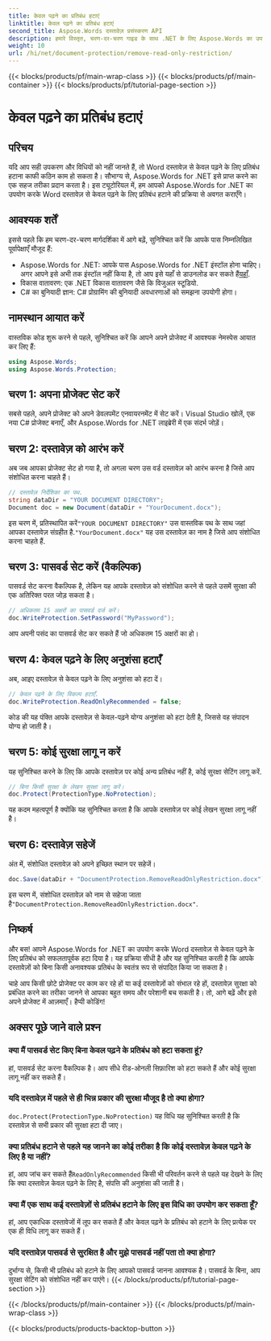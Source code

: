 ```yaml
---
title: केवल पढ़ने का प्रतिबंध हटाएं
linktitle: केवल पढ़ने का प्रतिबंध हटाएं
second_title: Aspose.Words दस्तावेज़ प्रसंस्करण API
description: हमारे विस्तृत, चरण-दर-चरण गाइड के साथ .NET के लिए Aspose.Words का उपयोग करके Word दस्तावेज़ों से केवल-पढ़ने के प्रतिबंध आसानी से हटाएँ। डेवलपर्स के लिए बिल्कुल सही।
weight: 10
url: /hi/net/document-protection/remove-read-only-restriction/
---
```


{{< blocks/products/pf/main-wrap-class >}}
{{< blocks/products/pf/main-container >}}
{{< blocks/products/pf/tutorial-page-section >}}

# केवल पढ़ने का प्रतिबंध हटाएं

## परिचय

यदि आप सही उपकरण और विधियों को नहीं जानते हैं, तो Word दस्तावेज़ से केवल पढ़ने के लिए प्रतिबंध हटाना काफी कठिन काम हो सकता है। सौभाग्य से, Aspose.Words for .NET इसे प्राप्त करने का एक सहज तरीका प्रदान करता है। इस ट्यूटोरियल में, हम आपको Aspose.Words for .NET का उपयोग करके Word दस्तावेज़ से केवल पढ़ने के लिए प्रतिबंध हटाने की प्रक्रिया से अवगत कराएँगे।

## आवश्यक शर्तें

इससे पहले कि हम चरण-दर-चरण मार्गदर्शिका में आगे बढ़ें, सुनिश्चित करें कि आपके पास निम्नलिखित पूर्वापेक्षाएँ मौजूद हैं:

-  Aspose.Words for .NET: आपके पास Aspose.Words for .NET इंस्टॉल होना चाहिए। अगर आपने इसे अभी तक इंस्टॉल नहीं किया है, तो आप इसे यहाँ से डाउनलोड कर सकते हैं[यहाँ](https://releases.aspose.com/words/net/).
- विकास वातावरण: एक .NET विकास वातावरण जैसे कि विजुअल स्टूडियो.
- C# का बुनियादी ज्ञान: C# प्रोग्रामिंग की बुनियादी अवधारणाओं को समझना उपयोगी होगा।

## नामस्थान आयात करें

वास्तविक कोड शुरू करने से पहले, सुनिश्चित करें कि आपने अपने प्रोजेक्ट में आवश्यक नेमस्पेस आयात कर लिए हैं:

```csharp
using Aspose.Words;
using Aspose.Words.Protection;
```

## चरण 1: अपना प्रोजेक्ट सेट करें

सबसे पहले, अपने प्रोजेक्ट को अपने डेवलपमेंट एनवायरनमेंट में सेट करें। Visual Studio खोलें, एक नया C# प्रोजेक्ट बनाएँ, और Aspose.Words for .NET लाइब्रेरी में एक संदर्भ जोड़ें।

## चरण 2: दस्तावेज़ को आरंभ करें

अब जब आपका प्रोजेक्ट सेट हो गया है, तो अगला चरण उस वर्ड दस्तावेज़ को आरंभ करना है जिसे आप संशोधित करना चाहते हैं।

```csharp
// दस्तावेज़ निर्देशिका का पथ.
string dataDir = "YOUR DOCUMENT DIRECTORY";
Document doc = new Document(dataDir + "YourDocument.docx");
```

 इस चरण में, प्रतिस्थापित करें`"YOUR DOCUMENT DIRECTORY"` उस वास्तविक पथ के साथ जहां आपका दस्तावेज़ संग्रहीत है.`"YourDocument.docx"` यह उस दस्तावेज़ का नाम है जिसे आप संशोधित करना चाहते हैं.

## चरण 3: पासवर्ड सेट करें (वैकल्पिक)

पासवर्ड सेट करना वैकल्पिक है, लेकिन यह आपके दस्तावेज़ को संशोधित करने से पहले उसमें सुरक्षा की एक अतिरिक्त परत जोड़ सकता है।

```csharp
// अधिकतम 15 अक्षरों का पासवर्ड दर्ज करें।
doc.WriteProtection.SetPassword("MyPassword");
```

आप अपनी पसंद का पासवर्ड सेट कर सकते हैं जो अधिकतम 15 अक्षरों का हो।

## चरण 4: केवल पढ़ने के लिए अनुशंसा हटाएँ

अब, आइए दस्तावेज़ से केवल पढ़ने के लिए अनुशंसा को हटा दें।

```csharp
// केवल पढ़ने के लिए विकल्प हटाएँ.
doc.WriteProtection.ReadOnlyRecommended = false;
```

कोड की यह पंक्ति आपके दस्तावेज़ से केवल-पढ़ने योग्य अनुशंसा को हटा देती है, जिससे वह संपादन योग्य हो जाती है।

## चरण 5: कोई सुरक्षा लागू न करें

यह सुनिश्चित करने के लिए कि आपके दस्तावेज़ पर कोई अन्य प्रतिबंध नहीं है, कोई सुरक्षा सेटिंग लागू करें.

```csharp
// बिना किसी सुरक्षा के लेखन सुरक्षा लागू करें।
doc.Protect(ProtectionType.NoProtection);
```

यह कदम महत्वपूर्ण है क्योंकि यह सुनिश्चित करता है कि आपके दस्तावेज़ पर कोई लेखन सुरक्षा लागू नहीं है।

## चरण 6: दस्तावेज़ सहेजें

अंत में, संशोधित दस्तावेज़ को अपने इच्छित स्थान पर सहेजें।

```csharp
doc.Save(dataDir + "DocumentProtection.RemoveReadOnlyRestriction.docx");
```

 इस चरण में, संशोधित दस्तावेज़ को नाम से सहेजा जाता है`"DocumentProtection.RemoveReadOnlyRestriction.docx"`.

## निष्कर्ष

और बस! आपने Aspose.Words for .NET का उपयोग करके Word दस्तावेज़ से केवल पढ़ने के लिए प्रतिबंध को सफलतापूर्वक हटा दिया है। यह प्रक्रिया सीधी है और यह सुनिश्चित करती है कि आपके दस्तावेज़ों को बिना किसी अनावश्यक प्रतिबंध के स्वतंत्र रूप से संपादित किया जा सकता है। 

चाहे आप किसी छोटे प्रोजेक्ट पर काम कर रहे हों या कई दस्तावेज़ों को संभाल रहे हों, दस्तावेज़ सुरक्षा को प्रबंधित करने का तरीका जानने से आपका बहुत समय और परेशानी बच सकती है। तो, आगे बढ़ें और इसे अपने प्रोजेक्ट में आज़माएँ। हैप्पी कोडिंग!

## अक्सर पूछे जाने वाले प्रश्न

### क्या मैं पासवर्ड सेट किए बिना केवल पढ़ने के प्रतिबंध को हटा सकता हूं?

हां, पासवर्ड सेट करना वैकल्पिक है। आप सीधे रीड-ओनली सिफ़ारिश को हटा सकते हैं और कोई सुरक्षा लागू नहीं कर सकते हैं।

### यदि दस्तावेज़ में पहले से ही भिन्न प्रकार की सुरक्षा मौजूद है तो क्या होगा?

`doc.Protect(ProtectionType.NoProtection)` यह विधि यह सुनिश्चित करती है कि दस्तावेज़ से सभी प्रकार की सुरक्षा हटा दी जाए।

### क्या प्रतिबंध हटाने से पहले यह जानने का कोई तरीका है कि कोई दस्तावेज़ केवल पढ़ने के लिए है या नहीं?

 हां, आप जांच कर सकते हैं`ReadOnlyRecommended` किसी भी परिवर्तन करने से पहले यह देखने के लिए कि क्या दस्तावेज़ केवल पढ़ने के लिए है, संपत्ति की अनुशंसा की जाती है।

### क्या मैं एक साथ कई दस्तावेज़ों से प्रतिबंध हटाने के लिए इस विधि का उपयोग कर सकता हूँ?

हां, आप एकाधिक दस्तावेजों में लूप कर सकते हैं और केवल पढ़ने के प्रतिबंध को हटाने के लिए प्रत्येक पर एक ही विधि लागू कर सकते हैं।

### यदि दस्तावेज़ पासवर्ड से सुरक्षित है और मुझे पासवर्ड नहीं पता तो क्या होगा?

दुर्भाग्य से, किसी भी प्रतिबंध को हटाने के लिए आपको पासवर्ड जानना आवश्यक है। पासवर्ड के बिना, आप सुरक्षा सेटिंग को संशोधित नहीं कर पाएंगे।
{{< /blocks/products/pf/tutorial-page-section >}}

{{< /blocks/products/pf/main-container >}}
{{< /blocks/products/pf/main-wrap-class >}}

{{< blocks/products/products-backtop-button >}}
